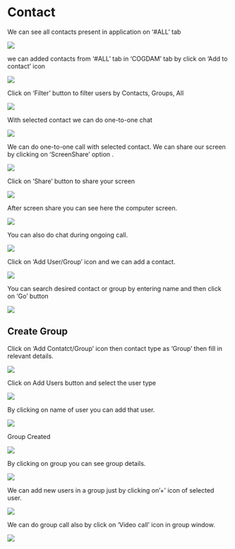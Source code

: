 # Contact

We can see all contacts present in application on ‘\#ALL’ tab

![](../.gitbook/assets/contacts.png)

we can added contacts from ‘\#ALL’ tab in ‘COGDAM’ tab by click on ‘Add to contact’ icon

![](../.gitbook/assets/image%20%28178%29.png)

Click on ‘Filter’ button to filter users by Contacts, Groups, All

![](../.gitbook/assets/image%20%28212%29.png)

With selected contact we can do one-to-one chat

![](../.gitbook/assets/image%20%2834%29.png)

We can do one-to-one call with selected contact. We can share our screen by clicking on ‘ScreenShare’ option .

![](../.gitbook/assets/image%20%2815%29.png)

Click on ‘Share’ button to share your screen

![](../.gitbook/assets/image%20%28122%29.png)

After screen share you can see here the computer screen.

![](../.gitbook/assets/image%20%28124%29.png)

You can also do chat during ongoing call.

![](../.gitbook/assets/image%20%28236%29.png)

Click on ‘Add User/Group’ icon and we can add a contact.

![](../.gitbook/assets/image%20%2810%29.png)

You can search desired contact or group by entering name and then click on ‘Go’ button

![](../.gitbook/assets/image%20%28208%29.png)

##  **Create Group**

Click on ‘Add Contatct/Group’ icon then contact type as ‘Group’ then fill in relevant details.

![](../.gitbook/assets/image%20%28235%29.png)

Click on Add Users button and select the user type

![](../.gitbook/assets/image%20%2860%29.png)

By clicking on name of user you can add that user.

![](../.gitbook/assets/image%20%28188%29.png)

Group Created

![](../.gitbook/assets/image.png)

By clicking on group you can see group details.

![](../.gitbook/assets/image%20%28265%29.png)

We can add new users in a group just by clicking on’+’ icon of selected user.

![](../.gitbook/assets/image%20%28155%29.png)

We can do group call also by click on ‘Video call’ icon in group window.

![](../.gitbook/assets/image%20%2814%29.png)






